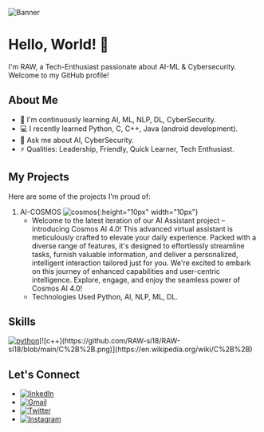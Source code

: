![Banner](https://github.com/RAW-si18/RAW-si18/blob/main/banner_linkedIn.png)
# Hello, World! 👋
I'm RAW, a Tech-Enthusiast passionate about AI-ML & Cybersecurity. Welcome to my GitHub profile!

## About Me

- 🌱 I'm continuously learning AI, ML, NLP, DL, CyberSecurity.
- 💻 I recently learned Python, C, C++, Java (android development).
- 💬 Ask me about AI, CyberSecurity.
- ⚡ Qualities: Leadership, Friendly, Quick Learner, Tech Enthusiast.

## My Projects

Here are some of the projects I'm proud of:

1. AI-COSMOS
   ![cosmos](https://github.com/RAW-si18/RAW-si18/blob/main/cosmos.jpg){:height="10px" width="10px"}
   - Welcome to the latest iteration of our AI Assistant project – introducing Cosmos AI 4.0! This advanced virtual assistant is meticulously crafted to elevate your daily experience. Packed with a diverse range of features, it's designed to effortlessly streamline tasks, furnish valuable information, and deliver a personalized, intelligent interaction tailored just for you. We're excited to embark on this journey of enhanced capabilities and user-centric intelligence. Explore, engage, and enjoy the seamless power of Cosmos AI 4.0!
   - Technologies Used Python, AI, NLP, ML, DL.

## Skills
[![python](https://github.com/RAW-si18/RAW-si18/blob/main/python.png)]([https://www.python.org/](https://en.wikipedia.org/wiki/Python_(programming_language)))[![c++](https://github.com/RAW-si18/RAW-si18/blob/main/C%2B%2B.png)](https://en.wikipedia.org/wiki/C%2B%2B)

## Let's Connect

- [![linkedIn](https://github.com/RAW-si18/RAW-si18/blob/main/linkedIn.png)](www.linkedin.com/in/ryanmadhuwala)
- [![Gmail](https://github.com/RAW-si18/RAW-si18/blob/main/gmail.png)](intelligencecosmos@gmail.com)
- [![Twitter](https://github.com/RAW-si18/RAW-si18/blob/main/x.png)](https://twitter.com/RAWsi_18)
- [![Instagram](https://github.com/RAW-si18/RAW-si18/blob/main/insta.webp)](https://www.instagram.com/raw_si18?igsh=Y3NwaWxwM2JkY215)
